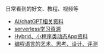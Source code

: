 日常看到的好文、教程、视频等


- [AI/chatGPT相关资料](https://github.com/hbcui1984/awesome-ai)
- [serverless学习资源](https://github.com/hbcui1984/awesome-serverless)
- [Hybrid、小程序类动态App资料](https://github.com/hbcui1984/awesome-mp)
- [编程语言的艺术、思考、设计、评测](https://github.com/hbcui1984/awesome-language)
